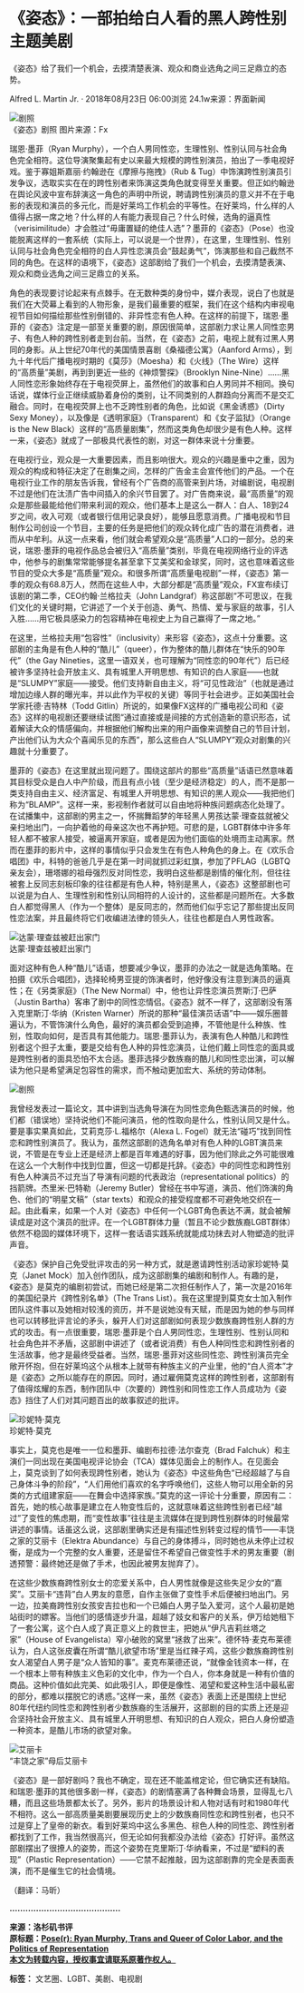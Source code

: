 # 《姿态》：一部拍给白人看的黑人跨性别主题美剧

《姿态》给了我们一个机会，去摸清楚表演、观众和商业选角之间三足鼎立的态势。

Alfred L. Martin Jr. _·_ 2018年08月23日 06:00浏览 24.1w来源：界面新闻

![剧照](//img1.jiemian.com/101/original/20180815/153432098542938300_a700x398.jpg)  
《姿态》剧照 图片来源：Fx

瑞恩·墨菲（Ryan Murphy），一个白人男同性恋，生理性别、性别认同与社会角色完全相符。这位导演聚集起有史以来最大规模的跨性别演员，拍出了一季电视好戏。鉴于寡姐斯嘉丽·约翰逊在《摩擦与拖拽》（Rub & Tug）中饰演跨性别演员引发争议，选取实实在在的跨性别者来饰演这类角色就变得至关重要。但正如约翰逊在舆论风波中宣布辞演这一角色的声明中所说，聘请跨性别演员的意义并不在于电影的表现和演员的多元化，而是好莱坞工作机会的平等性。在好莱坞，什么样的人值得占据一席之地？什么样的人有能力表现自己？什么时候，选角的逼真性（verisimilitude）才会胜过“毋庸置疑的绝佳人选”？墨菲的《姿态》（Pose）也没能脱离这样的一套系统（实际上，可以说是一个世界），在这里，生理性别、性别认同与社会角色完全相符的白人异性恋演员会“鼓起勇气”，饰演那些和自己截然不同的角色。在这样的语境下，《姿态》这部剧给了我们一个机会，去摸清楚表演、观众和商业选角之间三足鼎立的关系。

角色的表现要讨论起来有点棘手。在无数种类的身份中，媒介表现，说白了也就是我们在大荧幕上看到的人物形象，是我们最重要的框架，我们在这个结构内审视电视节目如何描绘那些性别倒错的、非异性恋有色人种。在这样的前提下，瑞恩·墨菲的《姿态》注定是一部至关重要的剧，原因很简单，这部剧力求让黑人同性恋男子、有色人种的跨性别者走到台前。当然，在《姿态》之前，电视上就有过黑人男同的身影。从上世纪70年代的美国情景喜剧《桑福德公寓》（Aanford Arms），到九十年代后广播电视时期的《莫莎》（Moesha）和《火线》（The Wire）这样的“高质量”美剧，再到到更近一些的《神烦警探》（Brooklyn Nine-Nine）……黑人同性恋形象始终存在于电视荧屏上，虽然他们的故事和白人男同并不相同。换句话说，媒体行业正继续威胁着身份的类别，让不同类别的人群趋向分离而不是交汇融合。同时，在电视荧屏上也不乏跨性别者的角色，比如说《黑金诱惑》（Dirty Sexy Money），以及像是《透明家庭》（Transparent）和《女子监狱》（Orange is the New Black）这样的“高质量剧集”，然而这类角色却很少是有色人种。这样一来，《姿态》就成了一部极具代表性的剧，对这一群体来说十分重要。

在电视行业，观众是一大重要因素，而且影响很大。观众的兴趣是重中之重，因为观众的构成和特征决定了在剧集之间，怎样的广告金主会宣传他们的产品。一个在电视行业工作的朋友告诉我，曾经有个广告商的高管来到片场，对编剧说，电视剧不过是他们在汰渍广告中间插入的余兴节目罢了。对广告商来说，最“高质量”的观众是那些最能给他们带来利润的观众，他们基本上是这么一群人：白人、18到24岁之间，收入可观（或者银行信用记录良好），能够且愿意消费。广播电视和节目制作公司创设一个节目，主要的任务是把他们的观众转化成广告的潜在消费者，进而从中牟利。从这一点来看，他们就会希望观众是“高质量”人口的一部分。总的来说，瑞恩·墨菲的电视作品总会被归入“高质量”类别，毕竟在电视网络行业的评选中，他参与的剧集常常能够提名甚至拿下艾美奖和金球奖，同时，这也意味着这些节目的受众大多是“高质量”观众。和很多所谓“高质量电视剧”一样，《姿态》第一季的观众有68.8万人，然而在这些人中，大部分都是“高质量”观众，FX宣布续订该剧的第二季，CEO约翰·兰格拉夫（John Landgraf）称这部剧“不可思议，在我们文化的关键时期，它讲述了一个关于创造、勇气、热情、爱与家庭的故事，引人入胜……用它极具感染力的包容精神在电视史上为自己赢得了一席之地。”

在这里，兰格拉夫用“包容性”（inclusivity）来形容《姿态》，这点十分重要。这部剧的主角是有色人种的“酷儿”（queer），作为整体的酷儿群体在“快乐的90年代”（the Gay Nineties，这里一语双关，也可理解为“同性恋的90年代”）后已经被许多坚持社会开放主义、具有城里人开明思想、有知识的白人家庭——也就是“SLUMPY”家庭——接受。他们支持新自由主义，将“可见性政治”（也就是通过增加边缘人群的曝光率，并以此作为平权的关键）等同于社会进步。正如美国社会学家托德·吉特林（Todd Gitlin）所说的，如果像FX这样的广播电视公司和《姿态》这样的电视剧还要继续试图“通过直接或是间接的方式创造新的意识形态，试着解读大众的情感偏向，并根据他们解构出来的用户画像来调整自己的节目计划，产出他们认为大众个喜闻乐见的东西”，那么这些白人“SLUMPY”观众对剧集的兴趣就十分重要了。

墨菲的《姿态》在这里就出现问题了。围绕这部片的那些“高质量”话语已然意味着其目标受众是白人中产阶级，而且有点小钱（至少是经济稳定）的人，而不是那一类支持自由主义、经济富足、有城里人开明思想、有知识的黑人观众——我把他们称为“BLAMP”。这样一来，影视制作者就可以自由地将种族问题病态化处理了。在试播集中，这部剧的男主之一，怀揣舞蹈梦的年轻黑人男孩达蒙·理查兹就被父亲扫地出门，一向护着他的母亲这次也不再护短。可悲的是，LGBT群体中许多年轻人都不被家人接受，被逼离开家庭，或者是因为他们面临的处境而主动离家。然而在墨菲的影片中，这样的事情似乎只会发生在有色人种角色的身上。在《欢乐合唱团》中，科特的爸爸几乎是在第一时间就抓过彩虹旗，参加了PFLAG（LGBTQ亲友会），珊塔娜的祖母强烈反对同性恋，我明白这些都是剧情的催化剂，但往往被套上反同志刻板印象的往往都是有色人种，特别是黑人，《姿态》这整部剧也可以说是为白人、生理性别和性别认同相符的人设计的，这些都是问题所在。大多数白人都觉得黑人（作为一个整体）是反同志的，然而他们似乎忘记了那些提出反同性恋法案，并且最终将它们收编进法律的领头人，往往也都是白人男性政客。

![达蒙·理查兹被赶出家门](https://img2.jiemian.com/101/original/20180815/153432193037611100_a700xH.jpg)  
达蒙·理查兹被赶出家门

面对这种有色人种“酷儿”话语，想要减少争议，墨菲的办法之一就是选角策略。在拍摄《欢乐合唱团》，选择轮椅男亚提的饰演者时，他好像没有注意到演员的逼真性；在《另类家庭》（The New Normal）中，他也让异性恋演员贾斯汀·巴萨（Justin Bartha）客串了剧中的同性恋情侣。《姿态》就不一样了，这部剧没有落入克里斯汀·华纳（Kristen Warner）所说的那种“最佳演员话语”中——娱乐圈普遍认为，不管饰演什么角色，最好的演员都会受到追捧，不管他是什么种族、性别，性取向如何，是否具有其他能力。瑞恩·墨菲认为，表演有色人种酷儿和跨性别者这个担子太重，要是交给有色人种的异性恋演员，让他们戴上同性恋的面具或是跨性别者的面具恐怕不太合适。墨菲选择少数族裔的酷儿和同性恋出演，可以解读为他只是希望满足包容性的需求，而不触动更加宏大、系统的劳动体制。

![剧照](//img1.jiemian.com/101/original/20180815/153432098542938300.jpg)  

我曾经发表过一篇论文，其中讲到当选角导演在为同性恋角色甄选演员的时候，他们都（错误地）坚持说他们不能问演员，他的性取向是什么，性别认同又是什么。要是事实果真如此，艾莉克莎·L.福格尔（Alexa L. Fogel）就无法“碰巧”找到同性恋和跨性别演员了。我认为，虽然这部剧的选角名单对有色人种的LGBT演员来说，不管是在专业上还是经济上都是百年难遇的好事，因为他们除此之外可能很难在这么一个大制作中找到位置，但这一切都是托辞。《姿态》中的同性恋和跨性别有色人种演员不过充当了导演有问题的代表政治（representational politics）的挡箭牌。杰里米·巴特勒（Jeremy Butler）曾经在书中写道，演员、他们饰演的角色、他们的“明星文稿”（star texts）和观众的接受程度都不可避免地交织在一起。由此看来，如果一个人对《姿态》中任何一个LGBT角色表达不满，就会被解读成是对这个演员的批评。在一个LGBT群体力量（暂且不论少数族裔LGBT群体）依然不稳固的媒体环境下，这样一套话语实践系统就能成功抹去对人物塑造的批评声音。

《姿态》保护自己免受批评攻击的另一种方式，就是邀请跨性别活动家珍妮特·莫克（Janet Mock）加入创作团队，成为这部剧集的编剧和制作人。有趣的是，《姿态》是莫克的编剧初尝试，而她已经是第二次担任制作人了，第一次是2016年的美国纪录片《跨性别名单》（The Trans List）。我在这里提到莫克女士加入制作团队这件事以及她相对较浅的资历，并不是说她没有天赋，而是因为她的参与同样也可以转移批评言论的矛头，躲开人们对这部剧如何表现少数族裔跨性别人群的方式的攻击。有一点很重要，瑞恩·墨菲是个白人男同性恋，生理性别、性别认同和社会角色并不矛盾，这部剧中讲述了（或者说消费）有色人种同性恋和跨性别者的生活故事，他才是最终受益者。当然，瑞恩·墨菲对这些同性恋、跨性别演员完全敞开怀抱，但在好莱坞这个从根本上就带有种族主义的产业里，他的“白人资本”才是《姿态》之所以能存在的原因。同时，通过雇佣莫克这样的跨性别者，这部剧有了值得炫耀的东西，制作团队中（次要的）跨性别和同性恋工作人员成功为《姿态》挡住了人们对其问题百出的故事叙述的批评。

![珍妮特·莫克](https://img2.jiemian.com/jiemian/original/20180810/153388304361629000_a700xH.jpg)  
珍妮特·莫克

事实上，莫克也是唯一一位和墨菲、编剧布拉德·法尔查克（Brad Falchuk）和主演们一同出现在美国电视评论协会（TCA）媒体见面会上的制作人。在见面会上，莫克谈到了如何表现跨性别者，她认为《姿态》中这些角色“已经超越了与自己身体斗争的阶段”，“人们用他们喜欢的名字呼唤他们，这些人物可以用全新的另类的方式组建家庭——在舞会中选择家族。”莫克的这一评论十分重要，原因有二：首先，她的核心故事是建立在人物变性后的，这就意味着这些跨性别者已经“越过”了变性的焦虑期，而“变性故事”往往是主流媒体在提到跨性别群体的时候最常讲述的事情。话虽这么说，这部剧里确实还是有描述性别转变过程的情节——丰饶之家的艾丽卡（Elektra Abundance）与自己的身体搏斗，同时她也从未停止过权衡，是成为一个完整的女人重要，还是留住不希望自己做变性手术的男友重要（剧透预警：最终她还是做了手术，也因此被男友抛弃了）。

在这些少数族裔跨性别女士的恋爱关系中，白人男性就像是这些失足少女的“嘉奖”。艾丽卡“违背”白人男友的意愿，自作主张做了变性手术后便被扫地出门。另一边，拉美裔跨性别女孩安吉拉也和一个已婚白人男子坠入爱河，这个人最初是她站街时的嫖客。当他们的感情逐步升温，超越了妓女和客户的关系，伊万给她租下了一套公寓，这个白人成了真正意义上的救世主，把她从“伊凡吉莉丝塔之家”（House of Evangelista）窄小破败的窝里“拯救了出来”。德怀特·麦克布莱德认为，白人这张皮囊在所谓“酷儿欲望市场”里是当红辣子鸡，这些少数族裔跨性别女人渴望白人男子是“众人皆知的事”。麦克布莱德还说，“就像金钱资本一样，在一个根本上带有种族主义色彩的文化中，作为一个白人，你本身就是一种有价值的商品。这种价值如此完美、如此吸引人，即便是像性、渴望和爱这种生活中最私密的部分，都难以摆脱它的诱惑。”这样一来，虽然《姿态》表面上还是围绕上世纪80年代纽约同性恋和跨性别者少数族裔的生活展开，这部剧的目的实质上还是迎合坚持社会开放主义、具有城里人开明思想、有知识的白人观众，把白人身份塑造一种资本，是酷儿市场的欲望对象。

![艾丽卡](https://img1.jiemian.com/jiemian/original/20180810/153388315340533100_a700xH.jpg)  
“丰饶之家”母后艾丽卡

《姿态》是一部好剧吗？我也不确定，现在还不能盖棺定论，但它确实还有缺陷。和瑞恩·墨菲的其他很多剧一样，《姿态》的剧情塞满了各种舞会场景，显得乱七八糟，而且这些场景都太长了。另外，影片的场景设计和人物对话有时和1980年代不相符。这么一部高质量美剧要展现历史上的少数族裔同性恋和跨性别者，也只不过是穿上了皇帝的新衣。看到好莱坞中这么多黑色、棕色人种的同性恋、跨性别者都找到了工作，我当然很高兴，但无论如何我都没办法给《姿态》打好评。虽然这部剧摆出了很撩人的姿势，而这个姿势在克里斯汀·华纳看来，不过是“塑料的表现”（Plastic Representation）——它禁不起推敲，因为这部剧靠的完全是表面表演，而不是催生它的社会情境。

（翻译：马昕）

**……………………………………**

**来源：洛杉矶书评**  
**原标题：[Pose(r): Ryan Murphy, Trans and Queer of Color Labor, and the Politics of Representation](https://lareviewofbooks.org/article/poser-ryan-murphy-trans-queer-color-labor-politics-representation/)**  
**[本文为转载内容，授权事宜请联系原著作权人。](https://www.jiemian.com/about/copyright.html)**  

**标签：** 文艺圈、LGBT、美剧、电视剧
<!-- tcd_original_link https://www.jiemian.com/article/2377433_qq.html -->
